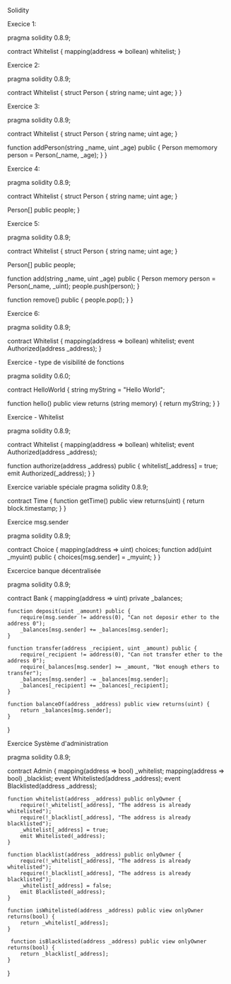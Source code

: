 Solidity

Execice 1:

pragma solidity 0.8.9;

contract Whitelist {
  mapping(address => bollean) whitelist;
}


Exercice 2:

pragma solidity 0.8.9;

contract Whitelist {
  struct Person {
    string name;
    uint age;
  }
}


Exercice 3: 

pragma solidity 0.8.9;

contract Whitelist {
  struct Person {
    string name;
    uint age;
  }
  
  function addPerson(string _name, uint _age) public {
    Person memomory person = Person(_name, _age);
  }
}

Exercice 4:

pragma solidity 0.8.9;

contract Whitelist {
  struct Person {
    string name;
    uint age;
  }
  
  Person[] public people;
}

Exercice 5:

pragma solidity 0.8.9;

contract Whitelist {
  struct Person {
    string name;
    uint age;
  }
  
  Person[] public people;
  
  function add(string _name, uint _age) public {
    Person memory person = Person(_name, _uint);
    people.push(person);
  } 

  function remove() public {
      people.pop();
  }
}

Exercice 6: 

pragma solidity 0.8.9;

contract Whitelist {
  mapping(address => bollean) whitelist;
  event Authorized(address _address);
}

Exercice - type de visibilité de fonctions

pragma solidity 0.6.0;

contract HelloWorld {
  string myString = "Hello World";
  
  function hello() public view returns (string memory) {
    return myString;
  }
}

Exercice - Whitelist

pragma solidity 0.8.9;

contract Whitelist {
  mapping(address => bollean) whitelist;
  event Authorized(address _address);
  
  function authorize(address _address) public {
    whitelist[_address] = true;
    emit Authorized(_address);
  }
}

Exercice variable spéciale
pragma solidity 0.8.9;

contract Time {
  function getTime() public view returns(uint) {
    return block.timestamp;
  }
}

Exercice msg.sender

pragma solidity 0.8.9;

contract Choice {
  mapping(address => uint) choices;
  function add(uint _myuint) public {
    choices[msg.sender] = _myuint;
  }
}

Excercice banque décentralisée

pragma solidity 0.8.9;

contract Bank {
    mapping(address => uint) private _balances;
    
    function deposit(uint _amount) public {
        require(msg.sender != address(0), "Can not deposir ether to the address 0");
        _balances[msg.sender] += _balances[msg.sender];
    } 
    
    function transfer(address _recipient, uint _amount) public {
        require(_recipient != address(0), "Can not transfer ether to the address 0");
        require(_balances[msg.sender] >= _amount, "Not enough ethers to transfer");
        _balances[msg.sender] -= _balances[msg.sender];
        _balances[_recipient] += _balances[_recipient];
    }
    
    function balanceOf(address _address) public view returns(uint) {
        return _balances[msg.sender];
    }
}

Exercice Système d'administration

pragma solidity 0.8.9;

contract Admin {
    mapping(address => bool) _whitelist;
    mapping(address => bool) _blacklist;
    event Whitelisted(address _address);
    event Blacklisted(address _address);
    
    function whitelist(address _address) public onlyOwner {
        require(!_whitelist[_address], "The address is already whitelisted");
        require(!_blacklist[_address], "The address is already blacklisted");
        _whitelist[_address] = true;
        emit Whitelisted(_address);
    }
    
    function blacklist(address _address) public onlyOwner {
        require(!_whitelist[_address], "The address is already whitelisted");
        require(!_blacklist[_address], "The address is already blacklisted");
        _whitelist[_address] = false;
        emit Blacklisted(_address);
    }
    
    function isWhitelisted(address _address) public view onlyOwner returns(bool) {
        return _whitelist[_address];
    }
    
     function isBlacklisted(address _address) public view onlyOwner returns(bool) {
        return _blacklist[_address];
    }
}
